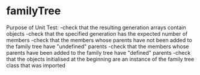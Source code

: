 # familyTree

Purpose of Unit Test:
-check that the resulting generation arrays contain objects
-check that the specified generation has the expected number of members
-check that the members whose parents have not been added to the family tree have "undefined" parents
-check that the members whose parents have been added to the family tree have "defined" parents
-check that the objects initialised at the beginning are an instance of the family tree class that was imported